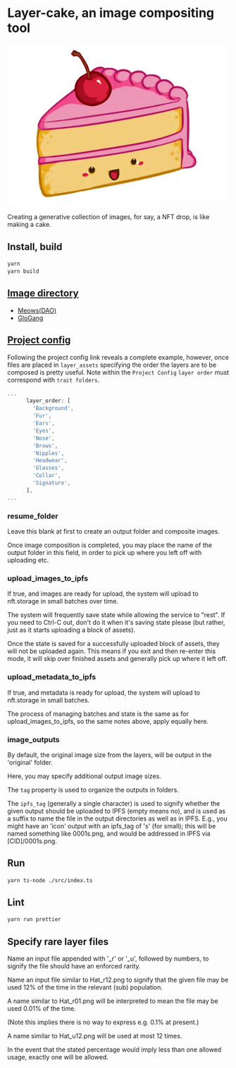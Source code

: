 # Layer-cake, an image compositing tool

<p align="center">
  <img src="docs/images/cake.webp" />
</p>

Creating a generative collection of images, for say, a NFT drop, is like making a cake.

## Install, build

```bash
yarn
yarn build
```

## [Image directory](Layering.md)

- [Meows(DAO)](layered-assets/meowsdao)
- [GloGang](layered-assets/glo-gang)

## [Project config](Example.md)

Following the project config link reveals a complete example, however, once files are placed in `layer_assets` specifying the order the layers are to be composed is pretty useful. Note within the `Project Config` `layer order` must correspond with `trait folders`.

```typescript
...
      layer_order: [
        'Background',
        'Fur',
        'Ears',
        'Eyes',
        'Nose',
        'Brows',
        'Nipples',
        'Headwear',
        'Glasses',
        'Collar',
        'Signature',
      ],
...
```

### resume_folder

Leave this blank at first to create an output folder and composite images.

Once image composition is completed, you may place the name of the output folder in this field, in order to pick up where you left off with uploading etc.

### upload_images_to_ipfs

If true, and images are ready for upload, the system will upload to nft.storage in small batches over time.

The system will frequently save state while allowing the service to "rest". If you need to Ctrl-C out, don't do it when it's saving state please (but rather, just as it starts uploading a block of assets).

Once the state is saved for a successfully uploaded block of assets, they will not be uploaded again. This means if you exit and then re-enter this mode, it will skip over finished assets and generally pick up where it left off.

### upload_metadata_to_ipfs

If true, and metadata is ready for upload, the system will upload to nft.storage in small batches.

The process of managing batches and state is the same as for upload_images_to_ipfs, so the same notes above, apply equally here.

### image_outputs

By default, the original image size from the layers, will be output in the 'original' folder.

Here, you may specify additional output image sizes.

The `tag` property is used to organize the outputs in folders.

The `ipfs_tag` (generally a single character) is used to signify whether the given output should be uploaded to IPFS (empty means no), and is used as a suffix to name the file in the output directories as well as in IPFS. E.g., you might have an 'icon' output with an ipfs_tag of 's' (for small); this will be named something like 0001s.png, and would be addressed in IPFS via [CID]/0001s.png.

## Run

```bash
yarn ts-node ./src/index.ts
```

## Lint

```bash
yarn run prettier
```

## Specify rare layer files

Name an input file appended with '\_r' or '\_u', followed by numbers, to signify the file should have an enforced rarity.

Name an input file similar to Hat_r12.png to signify that the given file may be used 12% of the time in the relevant (sub) population.

A name similar to Hat_r01.png will be interpreted to mean the file may be used 0.01% of the time.

(Note this implies there is no way to express e.g. 0.1% at present.)

A name similar to Hat_u12.png will be used at most 12 times.

In the event that the stated percentage would imply less than one allowed usage, exactly one will be allowed.
